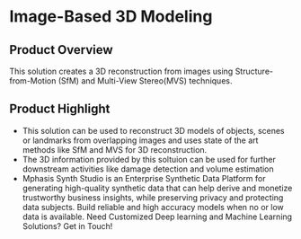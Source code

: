 # Image-Based 3D Modeling

## Product Overview

This solution creates a 3D reconstruction from images using Structure-from-Motion (SfM) and Multi-View Stereo(MVS) techniques.

## Product Highlight 

* This solution can be used to reconstruct 3D models of objects, scenes or landmarks from overlapping images and uses state of the art methods like SfM and MVS for 3D reconstruction.
* The 3D information provided by this soltuion can be used for further downstream activities like damage detection and volume estimation
* Mphasis Synth Studio is an Enterprise Synthetic Data Platform for generating high-quality synthetic data that can help derive and monetize trustworthy business insights, while preserving privacy and protecting data subjects. Build reliable and high accuracy models when no or low data is available. Need Customized Deep learning and Machine Learning Solutions? Get in Touch!
